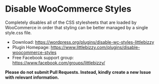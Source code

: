 # Disable WooCommerce Styles

Completely disables all of the CSS stylesheets that are loaded by WooCommerce in order that styling can be better managed by a single style.css file.

* Download: https://wordpress.org/plugins/disable-wc-styles-littlebizzy
* Plugin Homepage: https://www.littlebizzy.com/plugins/disable-woocommerce-styles
* Free Facebook support group: https://www.facebook.com/groups/littlebizzy/

**Please do not submit Pull Requests. Instead, kindly create a new Issue with relevant information.**
